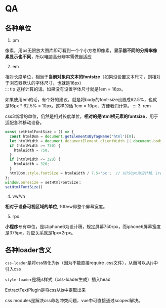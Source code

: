 # QA
## 各种单位
1. pm

像素，用ps无限放大图片即可看到一个个小方格即像素，**显示器不同的分辨率像素显示也不同**，所以电脑高分辨率需做自适应

2. em
   
相对长度单位，相当于**当前对象内文本的fontsize**（如果没设置文本尺寸，则相对于浏览器默认的字体尺寸，也就是16px）  
::: tip
这样计算的话。如果没有设置字体尺寸就是1em = 16px。

如果使用em的话，有个好的建议，就是将body的font-size设置成62.5%，也就是16px * 62.5% =   10px。这样的话  1em = 10px，方便我们计算。
:::
3. rem
   
css3新增的单位，仍然是相对长度单位，**相对的是html根元素的fontsize**，用于适配各种移动设备。
```js
const setHtmlFontSize = () => {
  const htmlDom = document.getElementsByTagName('html')[0];
  let htmlWidth = document.documentElement.clientWidth || document.body.clientWidth;
  if (htmlWidth >= 750) {
    htmlWidth = 750;
  }
  if (htmlWidth <= 320) {
    htmlWidth = 320;
  }
  htmlDom.style.fontSize = htmlWidth / 7.5+'px';  // 以750px为设计稿，1rem = 100px
};
window.onresize = setHtmlFontSize；
setHtmlFontSize()
```

4. vw/vh
   
**相对于设备可视区域的单位**, 100vw即整个屏幕宽度。

5. rpx

**小程序**专有单位，是以iphone6为设计稿，规定屏幕750rpx，而iphone6屏幕宽度是375px，对应关系就是1px=2rpx。


## 各种loader含义

`css-loader`是将css转化为js（因为不能直接require .css文件），从而可以从js中引入css

`style-loader`是将js样式（css-loader生成）插入head

ExtractTextPlugin是将css从js中提取出来

css modules是解决css命名冲突问题，vue中可直接通过scoped解决。
